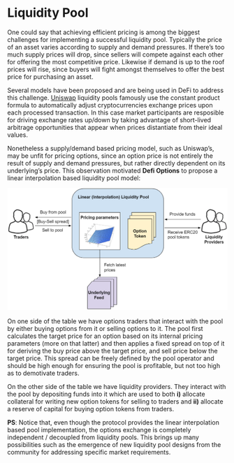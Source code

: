 # Liquidity Pool

One could say that achieving efficient pricing is among the biggest challenges for implementing a successful liquidity pool. Typically the price of an asset varies according to supply and demand pressures. If there’s too much supply prices will drop, since sellers will compete against each other for offering the most competitive price. Likewise if demand is up to the roof prices will rise, since buyers will fight amongst themselves to offer the best price for purchasing an asset.

Several models have been proposed and are being used in DeFi to address this challenge. [Uniswap](https://en.wikipedia.org/wiki/Uniswap) liquidity pools famously use the constant product formula to automatically adjust cryptocurrencies exchange prices upon each processed transaction. In this case market participants are resposible for driving exchange rates up/down by taking advantage of short-lived arbitrage opportunities that appear when prices distantiate from their ideal values.

Nonetheless a supply/demand based pricing model, such as Uniswap’s, may be unfit for pricing options, since an option price is not entirely the result of supply and demand pressures, but rather directly dependent on its underlying’s price. This observation motivated **Defi Options** to propose a linear interpolation based liquidity pool model:

![](../.gitbook/assets/linear-liquidity-pool.PNG)

On one side of the table we have options traders that interact with the pool by either buying options from it or selling options to it. The pool first calculates the target price for an option based on its internal pricing parameters (more on that latter) and then applies a fixed spread on top of it for deriving the buy price above the target price, and sell price below the target price. This spread can be freely defined by the pool operator and should be high enough for ensuring the pool is profitable, but not too high as to demotivate traders.

On the other side of the table we have liquidity providers. They interact with the pool by depositing funds into it which are used to both **i)** allocate collateral for writing new option tokens for selling to traders and **ii)** allocate a reserve of capital for buying option tokens from traders.

**PS**: Notice that, even though the protocol provides the linear interpolation based pool implementation, the options exchange is completely independent / decoupled from liquidity pools. This brings up many possibilities such as the emergence of new liquidity pool designs from the community for addressing specific market requirements.
